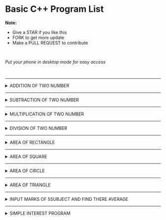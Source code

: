 # Basic C++ Program List

**Note:**
 - Give a STAR if you like this 
 - FORK to get more update
 - Make a PULL REQUEST to contribute

<br>

*Put your phone in desktop mode for easy access*

<br>


 <hr>

 <details><summary>ADDITION OF TWO NUMBER</summary>

    ```

    #include <iostream>
    using namespace std;
    int main()
        {
            int a,b,c;
            cout<<"Enter first number\n";
            cin>>a;
            cout<<"Enter second number\n";
            cin>>b;
            c=a+b;
            cout<<"Add="<<c;
        }

    ```

<img>


 </details>



 <hr>

 <details><summary>SUBTRACTION OF TWO NUMBER</summary>

    ```

    #include <iostream>
    using namespace std;
    int main()
        {
            int a,b,c;
            cout<<"Enter first number\n";
            cin>>a;
            cout<<"Enter second number\n";
            cin>>b;
            c=a-b;
            cout<<"Sub="<<c;
        }

    ```

<img>


 </details>



 <hr>

 <details><summary>MULTIPLICATION OF TWO NUMBER</summary>

    ```

    #include <iostream>
    using namespace std;
    int main()
        {
            int a,b,c;
            cout<<"Enter first number\n";
            cin>>a;
            cout<<"Enter second number\n";
            cin>>b;
            c=a*b;
            cout<<"Multiply="<<c;
        }

    ```

<img>


 </details>


 <hr>

 <details><summary>DIVISION OF TWO NUMBER</summary>

    ```

    #include <iostream>
    using namespace std;
    int main()
        {
            int a,b,c;
            cout<<"Enter first number\n";
            cin>>a;
            cout<<"Enter second number\n";
            cin>>b;
            c=a/b;
            cout<<"Div="<<c;
        }

    ```

<img>


 </details>




 <hr>

 <details><summary>AREA OF RECTANGLE</summary>

    ```

    #include <iostream>
    using namespace std;
    int main()
        {
            int area,h,w;
            cout<<"Enter height of rectangle\n";
            cin>>h;
            cout<<"Enter width of rectangle\n";
            cin>>w;
            area=h*w;
            cout<<"Area of rectangle="<<area;
        }

    ```

<img>


 </details>



 <hr>

 <details><summary>AREA OF SQUARE</summary>

    ```

    #include <iostream>
    using namespace std;
    int main()
        {
            int area,side;
            cout<<"Enter side of square\n";
            cin>>side;
            area=side*side;
            cout<<"Area of square="<<area;
        }

    ```

<img>


 </details>




 <hr>

 <details><summary>AREA OF CIRCLE</summary>

    ```

    #include <iostream>
    using namespace std;
    int main()
        {
            float area,r;
            cout<<"Enter radius of circle\n";
            cin>>r;
            area=3.14*r*r;
            cout<<"Area of circle="<<area;
        }

    ```

<img>


 </details>





 <hr>

 <details><summary>AREA OF TRIANGLE</summary>

    ```

    #include <iostream>
    using namespace std;
    int main()
        {
            float area,b,h;
            cout<<"Enter base\n";
            cin>>b;
            cout<<"Enter height\n";
            cin>>h;
            area=0.5*b*h;
            cout<<"Area of triangle="<<area;
        }

    ```

<img>


 </details>




 <hr>

 <details><summary>INPUT MARKS OF 5SUBJECT AND FIND THERE AVERAGE</summary>

 **Note** Let each subject be Physics=p, Chemistry=c, Math=m, Geography=g, English=e

    ```

    #include <iostream>
    using namespace std;
    int main()
        {
            float p,c,m,g,e,avg;
            cout<<"Enter marks in physics\n";
            cin>>p;
            cout<<"Enter marks in chemistry\n";
            cin>>c;
            cout<<"Enter marks in math\n";
            cin>>m;
            cout<<"Enter marks in geography\n";
            cin>>g;
            cout<<"Enter marks in english\n";
            cin>>e;
            avg=(p+c+m+g+e)/5;
            cout<<"Average of result="<<avg;
        }

    ```

<img>


 </details>



 <hr>

 <details><summary>SIMPLE INTEREST PROGRAM</summary>

    ```

    #include <iostream>
    using namespace std;
    int main()
        {
            float p,r,t,si;
            cout<<"Enter principle\n";
            cin>>p;
            cout<<"Enter rate of interest\n";
            cin>>r;
            cout<<"Enter time\n";
            cin>>t;
            si=(p*r*t)/100;
            cout<<"Simple Interest="<<si;
        }

    ```

<img>


 </details>







